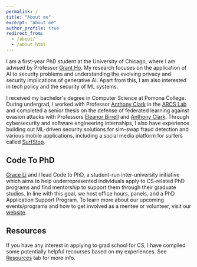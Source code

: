 ```yaml
---
permalink: /
title: "About me"
excerpt: "About me"
author_profile: true
redirect_from: 
  - /about/
  - /about.html
---
```


I am a first-year PhD student at the University of Chicago, where I am advised by Professor [Grant Ho](https://people.cs.uchicago.edu/~grantho/). My research focuses on the application of AI to security problems and understanding the evolving privacy and security implications of generative AI. Apart from this, I am also interested in tech policy and the security of ML systems.

I received my bachelor's degree in Computer Science at Pomona College. During undergrad, I worked with Professor [Anthony Clark](https://cs.pomona.edu/~ajc//) in the [ARCS Lab](https://cs.pomona.edu/~ajc/arcslab/) and completed a senior thesis on the defense of federated learning against evasion attacks with Professors [Eleanor Birrell](https://cs.pomona.edu/~ebirrell/) and [Anthony Clark](https://cs.pomona.edu/~ajc//). Through cybersecurity and software engineering internships, I also have experience building out ML-driven security solutions for sim-swap fraud detection and various mobile applications, including a social media platform for surfers called [SurfStop](https://github.com/christymarc/SurfStop).

## Code To PhD
[Grace Li](https://graceli458.github.io/) and I lead Code to PhD, a student-run inter-university initiative which aims to help underrepresented individuals apply to CS-related PhD programs and find mentorship to support them through their graduate studies. In line with this goal, we host office hours, panels, and a PhD Application Support Program. To learn more about our upcoming events/programs and how to get involved as a mentee or volunteer, visit our [website](https://codetophd.github.io/). 

## Resources
If you have any interest in applying to grad school for CS, I have compiled some potentially helpful recourses based on my experiences. See [Resources](https://christymarc.github.io/resources/) tab for more info.
